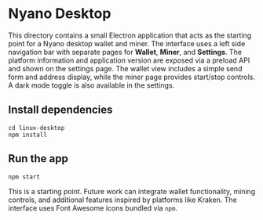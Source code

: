 # Nyano Desktop

This directory contains a small Electron application that acts as the starting
point for a Nyano desktop wallet and miner. The interface uses a left side
navigation bar with separate pages for **Wallet**, **Miner**, and
**Settings**. The platform information and application version are exposed via a
preload API and shown on the settings page. The wallet view includes a simple
send form and address display, while the miner page provides start/stop controls.
A dark mode toggle is also available in the settings.

## Install dependencies

```
cd linux-desktop
npm install
```

## Run the app

```
npm start
```

This is a starting point. Future work can integrate wallet functionality, mining controls, and additional features inspired by platforms like Kraken. The interface uses Font Awesome icons bundled via `npm`.
